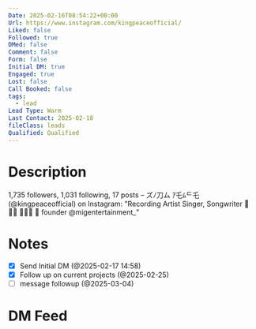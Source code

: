 ```yaml
---
Date: 2025-02-16T08:54:22+00:00
Url: https://www.instagram.com/kingpeaceofficial/
Liked: false
Followed: true
DMed: false
Comment: false
Form: false
Initial DM: true
Engaged: true
Lost: false
Call Booked: false
tags:
  - lead
Lead Type: Warm
Last Contact: 2025-02-18
fileClass: leads
Qualified: Qualified
---
```

# Description
1,735 followers, 1,031 following, 17 posts – ズﾉ刀ム ｱ乇ﾑᄃ乇 (@kingpeaceofficial) on Instagram: "Recording Artist 
Singer, Songwriter
📍🇿🇲
📍🇨🇦
🏢 founder @migentertainment_"
# Notes
- [x] Send Initial DM (@2025-02-17 14:58)
- [x] Follow up on current projects (@2025-02-25)
- [ ] message followup (@2025-03-04)
# DM Feed